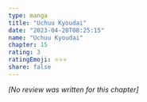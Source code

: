 ```yaml
---
type: manga
title: "Uchuu Kyoudai"
date: "2023-04-20T08:25:15"
name: "Uchuu Kyoudai"
chapter: 15
rating: 3
ratingEmoji: ⭐️⭐️⭐️
share: false
---
```


*[No review was written for this chapter]*
